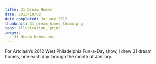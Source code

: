 ```yaml
---
title: 31 Dream Homes
date: 2013/10/02
date_completed: January 2012
thumbnail: 31_dream_homes_thumb.png
tags: illustration, print
images:
  - 31_dream_homes.png
---
```


For Artclash’s 2012 West Philadelphia Fun-a-Day show, I drew 31 dream homes, one each day through the month of January.
